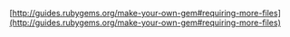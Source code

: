 [http://guides.rubygems.org/make-your-own-gem#requiring-more-files](http://guides.rubygems.org/make-your-own-gem#requiring-more-files)
